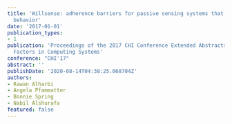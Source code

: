 ```yaml
---
title: 'Willsense: adherence barriers for passive sensing systems that track eating
  behavior'
date: '2017-01-01'
publication_types:
- 1
publication: 'Proceedings of the 2017 CHI Conference Extended Abstracts on Human
  Factors in Computing Systems'
conference: "CHI'17"
abstract: ''
publishDate: '2020-08-14T04:38:25.068704Z'
authors:
- Rawan Alharbi
- Angela Pfammatter
- Bonnie Spring
- Nabil Alshurafa
featured: false
---
```

